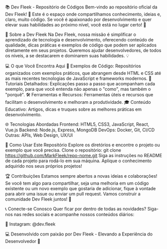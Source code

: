 📚 Dev Fleek - Repositório de Códigos
Bem-vindo ao repositório oficial da Dev Fleek! 🚀 Este é o espaço onde compartilhamos conhecimento, ideias e, claro, muito código. Se você é apaixonado por desenvolvimento e quer elevar suas habilidades ao próximo nível, você está no lugar certo! 🎯

📝 Sobre a Dev Fleek
Na Dev Fleek, nossa missão é simplificar o aprendizado de tecnologia e desenvolvimento, oferecendo conteúdo de qualidade, dicas práticas e exemplos de código que podem ser aplicados diretamente em seus projetos. Queremos ajudar desenvolvedores, de todos os níveis, a se destacarem e dominarem suas habilidades. 💡

💻 O que Você Encontra Aqui
🌟 Exemplos de Código: Repositórios organizados com exemplos práticos, que abrangem desde HTML e CSS até as mais recentes tecnologias de JavaScript e frameworks modernos.
📘 Tutoriais Detalhados: Explicações passo a passo que acompanham cada exemplo, para que você entenda não apenas o "como", mas também o "porquê".
🛠️ Ferramentas e Recursos: Ferramentas úteis e recursos que facilitam o desenvolvimento e melhoram a produtividade.
🎓 Conteúdo Educativo: Artigos, dicas e truques sobre as melhores práticas em desenvolvimento.

🌐 Tecnologias Abordadas
Frontend: HTML5, CSS3, JavaScript, React, Vue.js
Backend: Node.js, Express, MongoDB
DevOps: Docker, Git, CI/CD
Outras: APIs, Web Design, UX/UI

🚀 Como Usar Este Repositório
Explore os diretórios e encontre o projeto ou exemplo que você precisa.
Clone o repositório: git clone https://github.com/MarkFleek/repo-nome.git
Siga as instruções no README de cada projeto para rodá-lo em sua máquina.
Aplique o conhecimento adquirido nos seus próprios projetos!

🏆 Contribuições
Estamos sempre abertos a novas ideias e colaborações! Se você tem algo para compartilhar, seja uma melhoria em um código existente ou um novo exemplo que gostaria de adicionar, fique à vontade para abrir uma issue ou enviar um pull request. Vamos construir a comunidade Dev Fleek juntos! 🤝


📞 Conecte-se Conosco
Quer ficar por dentro de todas as novidades? Siga-nos nas redes sociais e acompanhe nossos conteúdos diários:

📸 Instagram: @dev.fleek

💻 Desenvolvido com paixão por Dev Fleek - Elevando a Experiência do Desenvolvedor 🚀
